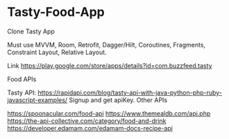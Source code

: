 # Tasty-Food-App

Clone Tasty App

Must use MVVM, Room, Retrofit, Dagger/Hilt, Coroutines, Fragments, Constraint Layout, Relative Layout.

Link https://play.google.com/store/apps/details?id=com.buzzfeed.tasty

Food APIs

Tasty API: https://rapidapi.com/blog/tasty-api-with-java-python-php-ruby-javascript-examples/ Signup and get apiKey.
Other APIs

https://spoonacular.com/food-api
https://www.themealdb.com/api.php
https://the-api-collective.com/category/food-and-drink
https://developer.edamam.com/edamam-docs-recipe-api




